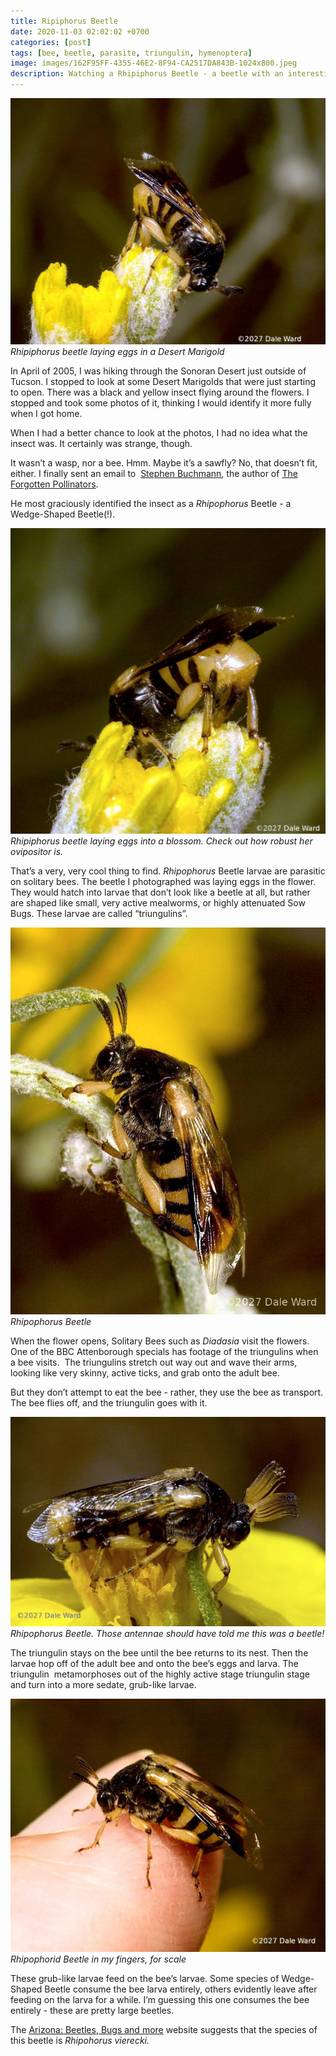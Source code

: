 ```yaml
---
title: Ripiphorus Beetle
date: 2020-11-03 02:02:02 +0700
categories: [post]
tags: [bee, beetle, parasite, triungulin, hymenoptera]
image: images/162F95FF-4355-46E2-8F94-CA2517DA843B-1024x800.jpeg
description: Watching a Rhipiphorus Beetle - a beetle with an interesting relationship to bees - in the Sonoran Desert
---
```


![picture](images/162F95FF-4355-46E2-8F94-CA2517DA843B-1024x800.jpeg)
*Rhipiphorus beetle laying eggs in a Desert Marigold*

In April of 2005, I was hiking through the Sonoran Desert just outside of Tucson. I stopped to look at some Desert Marigolds that were just starting to open. There was a black and yellow insect flying around the flowers. I stopped and took some photos of it, thinking I would identify it more fully when I got home.

When I had a better chance to look at the photos, I had no idea what the insect was. It certainly was strange, though.

It wasn’t a wasp, nor a bee. Hmm. Maybe it’s a sawfly? No, that doesn’t fit, either. I finally sent an email to  [Stephen Buchmann](https://stephenbuchmann.com/), the author of [The Forgotten Pollinators](https://www.amazon.com/Forgotten-Pollinators-Stephen-L-Buchmann/dp/1559633530).

He most graciously identified the insect as a _Rhipophorus_ Beetle - a Wedge-Shaped Beetle(!).

![picture](images/F8A612BC-86C7-45A4-A4EE-8F5C0B20C815-1024x995.jpeg)
*Rhipiphorus beetle laying eggs into a blossom. Check out how robust her ovipositor is.*

That’s a very, very cool thing to find. _Rhipophorus_ Beetle larvae are parasitic on solitary bees. The beetle I photographed was laying eggs in the flower. They would hatch into larvae that don’t look like a beetle at all, but rather are shaped like small, very active mealworms, or highly attenuated Sow Bugs. These larvae are called “triungulins”.

![picture](images/7E7D81EB-60C2-4A46-BC24-72D6790BC3BA-737x1024.jpeg)
*Rhipophorus Beetle*

When the flower opens, Solitary Bees such as _Diadasia_ visit the flowers. One of the BBC Attenborough specials has footage of the triungulins when a bee visits.  The triungulins stretch out way out and wave their arms, looking like very skinny, active ticks, and grab onto the adult bee.

But they don’t attempt to eat the bee - rather, they use the bee as transport. The bee flies off, and the triungulin goes with it.

![picture](images/7ED11E18-FE34-4D9E-ACE9-074962068709-1024x681.jpeg)
*Rhipophorus Beetle. Those antennae should have told me this was a beetle!*

The triungulin stays on the bee until the bee returns to its nest. Then the larvae hop off of the adult bee and onto the bee’s eggs and larva. The triungulin  metamorphoses out of the highly active stage triungulin stage and turn into a more sedate, grub-like larvae.

![picture](images/C7DB829F-572C-476A-AC6C-8767D510F0F2-1024x821.jpeg)
*Rhipophorid Beetle in my fingers, for scale*

These grub-like larvae feed on the bee’s larvae. Some species of Wedge-Shaped Beetle consume the bee larva entirely, others evidently leave after feeding on the larva for a while. I’m guessing this one consumes the bee entirely - these are pretty large beetles.

The [Arizona: Beetles, Bugs and more](https://arizonabeetlesbugsbirdsandmore.blogspot.com/2011/04/wasp-bee-fly-its-ripiphorus-vierecki.html) website suggests that the species of this beetle is _Rhipohorus vierecki._
